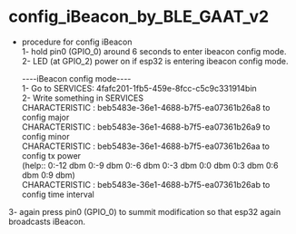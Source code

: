 # config_iBeacon_by_BLE_GAAT_v2

- procedure for config iBeacon<br>
1- hold pin0 (GPIO_0) around 6 seconds to enter ibeacon config mode.<br>
2- LED (at GPIO_2) power on if esp32 is entering ibeacon config mode.<br>

  ----iBeacon config mode----<br>
  1- Go to SERVICES: 4fafc201-1fb5-459e-8fcc-c5c9c331914bin<br>
  2- Write something in SERVICES<br>
  CHARACTERISTIC : beb5483e-36e1-4688-b7f5-ea07361b26a8 to config major<br>
  CHARACTERISTIC : beb5483e-36e1-4688-b7f5-ea07361b26a9 to config minor<br>
  CHARACTERISTIC : beb5483e-36e1-4688-b7f5-ea07361b26aa to config tx power<br>
  (help::  0:-12 dbm   0:-9 dbm   0:-6 dbm   0:-3 dbm   0:0 dbm   0:3 dbm   0:6 dbm   0:9 dbm)<br>
  CHARACTERISTIC : beb5483e-36e1-4688-b7f5-ea07361b26ab to config time interval<br>

3- again press pin0 (GPIO_0) to summit modification so that esp32 again broadcasts iBeacon.<br>



